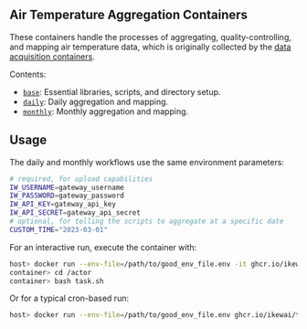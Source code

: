 ## Air Temperature Aggregation Containers

These containers handle the processes of aggregating, quality-controlling, and mapping air temperature data, which is originally collected by the [data acquisition containers](containers/shared/acquisition).

Contents:
* [`base`](containers/airtemp/aggregation/base): Essential libraries, scripts, and directory setup.
* [`daily`](containers/airtemp/aggregation/daily): Daily aggregation and mapping.
* [`monthly`](containers/airtemp/aggregation/monthly): Monthly aggregation and mapping.

## Usage
The daily and monthly workflows use the same environment parameters:

```sh
# required, for upload capabilities
IW_USERNAME=gateway_username
IW_PASSWORD=gateway_password
IW_API_KEY=gateway_api_key
IW_API_SECRET=gateway_api_secret
# optional, for telling the scripts to aggregate at a specific date
CUSTOM_TIME="2023-03-01"
```

For an interactive run, execute the container with:
```sh
host> docker run --env-file=/path/to/good_env_file.env -it ghcr.io/ikewai/task-at-pre-agg-daily bash
container> cd /actor
container> bash task.sh
```

Or for a typical cron-based run:
```sh
host> docker run --env-file=/path/to/good_env_file.env ghcr.io/ikewai/task-at-pre-agg-daily:prod > /home/someone/at_daily_agg_$(date +\%FT\%H\%M).log
```